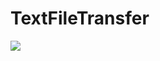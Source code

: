 # TextFileTransfer

<img src="https://media.giphy.com/media/v1.Y2lkPTc5MGI3NjExNDRjZTZmY2I1Y2NjMzA5YjNhMzc2YTEwYzQ4YWMyN2RlZWQ3ZjRlNyZjdD1n/p7BvSPrd4LEfg0qX4p/giphy.gif" />
